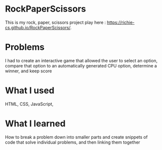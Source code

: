 # RockPaperScissors
This is my rock, paper, scissors project
play here : https://richie-cs.github.io/RockPaperScissors/.

# Problems
I had to create an interactive game that allowed the user to select an option, compare that option to an automatically generated CPU option, determine a winner, and keep score

# What I used
HTML, CSS, JavaScript, 

# What I learned
How to break a problem down into smaller parts and create snippets of code that solve individual problems, and then linking them together
